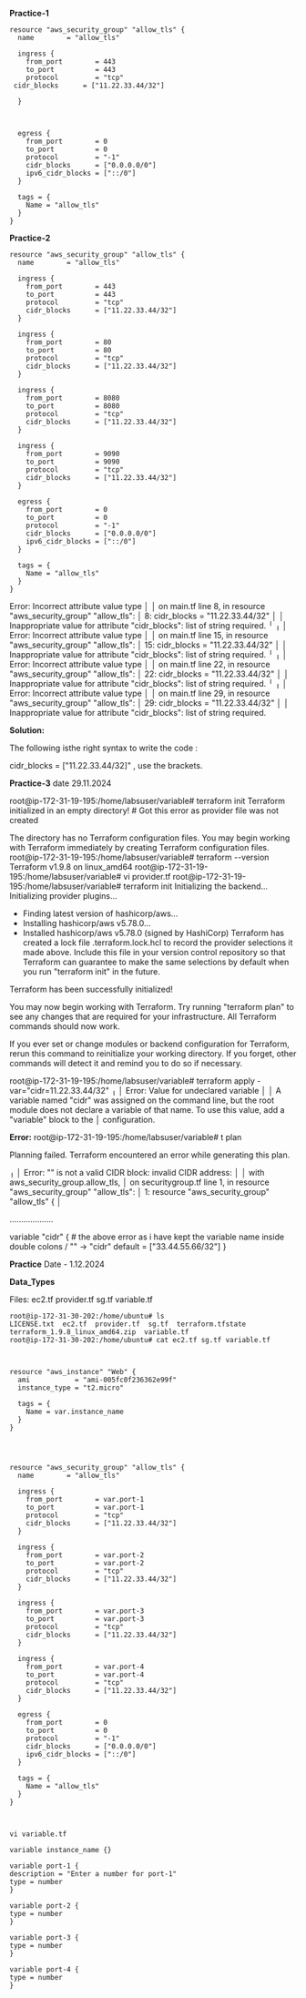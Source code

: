 **Practice-1**


```
resource "aws_security_group" "allow_tls" {
  name        = "allow_tls"

  ingress {
    from_port        = 443
    to_port          = 443
    protocol         = "tcp"
 cidr_blocks      = ["11.22.33.44/32"]
    
  }

  

  egress {
    from_port        = 0
    to_port          = 0
    protocol         = "-1"
    cidr_blocks      = ["0.0.0.0/0"]
    ipv6_cidr_blocks = ["::/0"]
  }

  tags = {
    Name = "allow_tls"
  }
}

```

**Practice-2**

```
resource "aws_security_group" "allow_tls" {
  name        = "allow_tls"

  ingress {
    from_port        = 443
    to_port          = 443
    protocol         = "tcp"
    cidr_blocks      = ["11.22.33.44/32"]
  }

  ingress {
    from_port        = 80
    to_port          = 80
    protocol         = "tcp"
    cidr_blocks      = ["11.22.33.44/32"]
  }

  ingress {
    from_port        = 8080
    to_port          = 8080
    protocol         = "tcp"
    cidr_blocks      = ["11.22.33.44/32"]
  }

  ingress {
    from_port        = 9090
    to_port          = 9090
    protocol         = "tcp"
    cidr_blocks      = ["11.22.33.44/32"]
  }

  egress {
    from_port        = 0
    to_port          = 0
    protocol         = "-1"
    cidr_blocks      = ["0.0.0.0/0"]
    ipv6_cidr_blocks = ["::/0"]
  }

  tags = {
    Name = "allow_tls"
  }
}

```

Error: Incorrect attribute value type
│ 
│   on main.tf line 8, in resource "aws_security_group" "allow_tls":
│    8:     cidr_blocks      = "11.22.33.44/32"
│ 
│ Inappropriate value for attribute "cidr_blocks": list of string required.
╵
╷
│ Error: Incorrect attribute value type
│ 
│   on main.tf line 15, in resource "aws_security_group" "allow_tls":
│   15:     cidr_blocks      = "11.22.33.44/32"
│ 
│ Inappropriate value for attribute "cidr_blocks": list of string required.
╵
╷
│ Error: Incorrect attribute value type
│ 
│   on main.tf line 22, in resource "aws_security_group" "allow_tls":
│   22:     cidr_blocks      = "11.22.33.44/32"
│ 
│ Inappropriate value for attribute "cidr_blocks": list of string required.
╵
╷
│ Error: Incorrect attribute value type
│ 
│   on main.tf line 29, in resource "aws_security_group" "allow_tls":
│   29:     cidr_blocks      = "11.22.33.44/32"
│ 
│ Inappropriate value for attribute "cidr_blocks": list of string required.


**Solution:**

The following isthe right syntax to write the code :

 cidr_blocks      = ["11.22.33.44/32]"  , use the brackets.




**Practice-3**  date 29.11.2024

root@ip-172-31-19-195:/home/labsuser/variable# terraform init
Terraform initialized in an empty directory!                   # Got this error as provider file was not created

The directory has no Terraform configuration files. You may begin working
with Terraform immediately by creating Terraform configuration files.
root@ip-172-31-19-195:/home/labsuser/variable# terraform --version
Terraform v1.9.8
on linux_amd64
root@ip-172-31-19-195:/home/labsuser/variable# vi provider.tf
root@ip-172-31-19-195:/home/labsuser/variable# terraform init
Initializing the backend...
Initializing provider plugins...
- Finding latest version of hashicorp/aws...
- Installing hashicorp/aws v5.78.0...
- Installed hashicorp/aws v5.78.0 (signed by HashiCorp)
Terraform has created a lock file .terraform.lock.hcl to record the provider
selections it made above. Include this file in your version control repository
so that Terraform can guarantee to make the same selections by default when
you run "terraform init" in the future.

Terraform has been successfully initialized!

You may now begin working with Terraform. Try running "terraform plan" to see
any changes that are required for your infrastructure. All Terraform commands
should now work.

If you ever set or change modules or backend configuration for Terraform,
rerun this command to reinitialize your working directory. If you forget, other
commands will detect it and remind you to do so if necessary.



root@ip-172-31-19-195:/home/labsuser/variable# terraform apply -var="cidr=11.22.33.44/32"
╷
│ Error: Value for undeclared variable
│ 
│ A variable named "cidr" was assigned on the command line, but the root module does not declare a variable of that name. To use this value, add a "variable" block to the
│ configuration.


**Error:**
root@ip-172-31-19-195:/home/labsuser/variable# t plan

Planning failed. Terraform encountered an error while generating this plan.

╷
│ Error: "" is not a valid CIDR block: invalid CIDR address: 
│ 
│   with aws_security_group.allow_tls,
│   on securitygroup.tf line 1, in resource "aws_security_group" "allow_tls":
│    1: resource "aws_security_group" "allow_tls" {
│ 

...................

variable "cidr" {    # the above error as i have kept the variable name inside double colons / "" -> "cidr"
  default = ["33.44.55.66/32"]
}



**Practice**  Date - 1.12.2024

**Data_Types**

Files: ec2.tf  provider.tf  sg.tf  variable.tf

```
root@ip-172-31-30-202:/home/ubuntu# ls
LICENSE.txt  ec2.tf  provider.tf  sg.tf  terraform.tfstate  terraform_1.9.8_linux_amd64.zip  variable.tf
root@ip-172-31-30-202:/home/ubuntu# cat ec2.tf sg.tf variable.tf 



resource "aws_instance" "Web" {
  ami           = "ami-005fc0f236362e99f"
  instance_type = "t2.micro"

  tags = {
    Name = var.instance_name
  }
}




resource "aws_security_group" "allow_tls" {
  name        = "allow_tls"

  ingress {
    from_port        = var.port-1
    to_port          = var.port-1
    protocol         = "tcp"
    cidr_blocks      = ["11.22.33.44/32"]
  }

  ingress {
    from_port        = var.port-2
    to_port          = var.port-2
    protocol         = "tcp"
    cidr_blocks      = ["11.22.33.44/32"]
  }

  ingress {
    from_port        = var.port-3
    to_port          = var.port-3
    protocol         = "tcp"
    cidr_blocks      = ["11.22.33.44/32"]
  }

  ingress {
    from_port        = var.port-4
    to_port          = var.port-4
    protocol         = "tcp"
    cidr_blocks      = ["11.22.33.44/32"]
  }

  egress {
    from_port        = 0
    to_port          = 0
    protocol         = "-1"
    cidr_blocks      = ["0.0.0.0/0"]
    ipv6_cidr_blocks = ["::/0"]
  }

  tags = {
    Name = "allow_tls"
  }
}



vi variable.tf

variable instance_name {}

variable port-1 {
description = "Enter a number for port-1"
type = number
}

variable port-2 {
type = number
}

variable port-3 {
type = number
}

variable port-4 {
type = number
}

```
